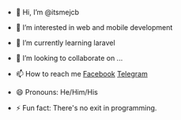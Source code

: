 - 👋 Hi, I’m @itsmejcb
- 👀 I’m interested in web and mobile development
- 🌱 I’m currently learning laravel
- 💞️ I’m looking to collaborate on ...
- 📫 How to reach me [Facebook](www.facebook.com/profile.php?id=100012294751962) [Telegram](https://t.me/+1ClwhNCAGkBkYWM1) 

- 😄 Pronouns: He/Him/His
- ⚡ Fun fact: There's no exit in programming.

<!---
itsmejcb/itsmejcb is a ✨ special ✨ repository because its `README.md` (this file) appears on your GitHub profile.
You can click the Preview link to take a look at your changes.
--->
